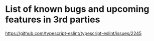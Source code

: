 # List of known bugs and upcoming features in 3rd parties

https://github.com/typescript-eslint/typescript-eslint/issues/2245

